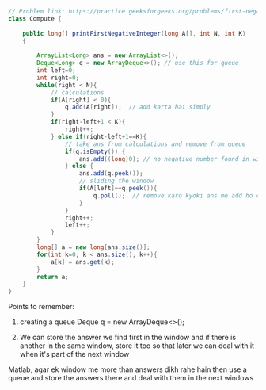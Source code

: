 
```java
// Problem link: https://practice.geeksforgeeks.org/problems/first-negative-integer-in-every-window-of-size-k3345/1#
class Compute {
    
    public long[] printFirstNegativeInteger(long A[], int N, int K)
    {
        
        ArrayList<Long> ans = new ArrayList<>();
        Deque<Long> q = new ArrayDeque<>(); // use this for queue
        int left=0;
        int right=0;
        while(right < N){
            // calculations
            if(A[right] < 0){
                q.add(A[right]);  // add karta hai simply
            }
            if(right-left+1 < K){
                right++; 
            } else if(right-left+1==K){
                // take ans from calculations and remove from queue
                if(q.isEmpty()) {
                    ans.add((long)0); // no negative number found in window
                } else {
                    ans.add(q.peek());  
                    // sliding the window
                    if(A[left]==q.peek()){  
                        q.poll();  // remove karo kyoki ans me add ho chuka hai
                    }
                }
                right++;
                left++;
            }
        }
        long[] a = new long[ans.size()];
        for(int k=0; k < ans.size(); k++){
            a[k] = ans.get(k);
        }
        return a;
    }
}
```


Points to remember: 
1. creating a queue
Deque<Long> q = new ArrayDeque<>(); 

2. We can store the answer we find first in the window and if there is another in the same window, store it too so that later 
we can deal with it when it's part of the next window

Matlab, agar ek window me more than answers dikh rahe hain then use a queue and store the answers there and deal with
them in the next windows

